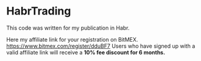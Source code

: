 # HabrTrading
This code was written for my publication in Habr.

Here my affiliate link for your registration on BitMEX.
https://www.bitmex.com/register/dduBF7
Users who have signed up with a valid affiliate link will receive a **10% fee discount for 6 months.**


